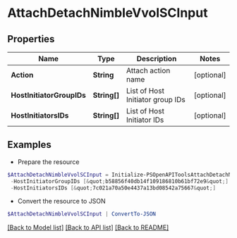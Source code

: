# AttachDetachNimbleVvolSCInput
## Properties

Name | Type | Description | Notes
------------ | ------------- | ------------- | -------------
**Action** | **String** | Attach action name | [optional] 
**HostInitiatorGroupIDs** | **String[]** | List of Host Initiator group IDs | [optional] 
**HostInitiatorsIDs** | **String[]** | List of Host Initiator IDs | [optional] 

## Examples

- Prepare the resource
```powershell
$AttachDetachNimbleVvolSCInput = Initialize-PSOpenAPIToolsAttachDetachNimbleVvolSCInput  -Action null `
 -HostInitiatorGroupIDs [&quot;b58856f40db14f109186810b61bf72e9&quot;] `
 -HostInitiatorsIDs [&quot;7c021a70a50e4437a13bd08542a75667&quot;]
```

- Convert the resource to JSON
```powershell
$AttachDetachNimbleVvolSCInput | ConvertTo-JSON
```

[[Back to Model list]](../README.md#documentation-for-models) [[Back to API list]](../README.md#documentation-for-api-endpoints) [[Back to README]](../README.md)

